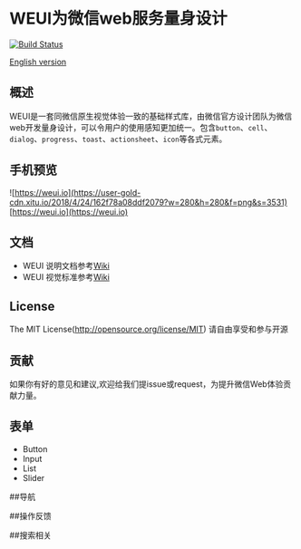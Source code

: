WEUI为微信web服务量身设计
====

[![Build Status](https://user-gold-cdn.xitu.io/2018/4/24/162f7821139fc1c8)](https://travis-ci.org/Tecent/weui)

[English version](README.md)

## 概述

WEUI是一套同微信原生视觉体验一致的基础样式库，由微信官方设计团队为微信web开发量身设计，可以令用户的使用感知更加统一。包含`button`、`cell`、`dialog`、`progress`、`toast`、`actionsheet`、`icon`等各式元素。

## 手机预览

![https://weui.io](https://user-gold-cdn.xitu.io/2018/4/24/162f78a08ddf2079?w=280&h=280&f=png&s=3531)
[https://weui.io](https://weui.io)

## 文档
- WEUI 说明文档参考[Wiki](https://github.com/Tencent/weui/wiki)
- WEUI 视觉标准参考[Wiki](https://github.com/weui/weui-design)

## License
The MIT License(http://opensource.org/license/MIT)
请自由享受和参与开源

## 贡献
如果你有好的意见和建议,欢迎给我们提issue或request，为提升微信Web体验贡献力量。

## 表单
  - Button
  - Input
  - List
  - Slider


##导航


##操作反馈


##搜索相关

